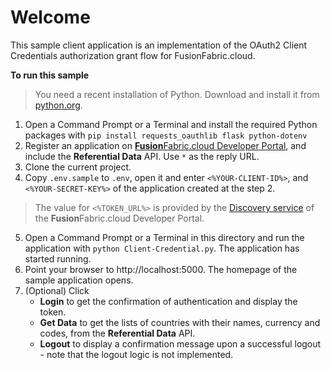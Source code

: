 # Welcome

This sample client application is an implementation of the OAuth2 Client Credentials authorization grant flow for FusionFabric.cloud.

**To run this sample**
> You need a recent installation of Python. Download and install it from [python.org](https://www.python.org/downloads/).

1. Open a Command Prompt or a Terminal and install the required Python packages with
 `pip install requests_oauthlib flask python-dotenv`
2. Register an application on [**Fusion**Fabric.cloud Developer Portal](https://developer.fusionfabric.cloud), and include the **Referential Data** API. Use `*` as the reply URL.
3. Clone the current project.
4. Copy `.env.sample` to `.env`, open it and enter `<%YOUR-CLIENT-ID%>`, and `<%YOUR-SECRET-KEY%>` of the application created at the step 2. 

> The value for `<%TOKEN_URL%>` is provided by the [Discovery service](https://developer.fusionfabric.cloud/documentation?workspace=FusionCreator%20Developer%20Portal&board=Home&uri=oauth2-grants.html#discovery-service) of the **Fusion**Fabric.cloud Developer Portal.

5. Open a Command Prompt or a Terminal in this directory and run the application with `python Client-Credential.py`. The application has started running. 
6. Point your browser to http://localhost:5000. The homepage of the sample application opens.   
7. (Optional) Click 
	+ **Login** to get the confirmation of authentication and display the token.
	+ **Get Data** to get the lists of countries with their names, currency and codes, from the **Referential Data** API.
	+ **Logout** to display a confirmation message upon a successful logout - note that the logout logic is not implemented.